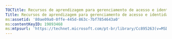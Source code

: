 ```yaml
---
TOCTitle: Recursos de aprendizagem para gerenciamento de acesso e identidades
Title: Recursos de aprendizagem para gerenciamento de acesso e identidades
ms:assetid: '80ae09a0-0ffe-445d-863c-7bf7854643a0'
ms:contentKeyID: 19893468
ms:mtpsurl: 'https://technet.microsoft.com/pt-br/library/Cc895263(v=MSDN.10)'
---
```


<locker type="301" url="http://technet.microsoft.com/security/bb969102"></locker>

